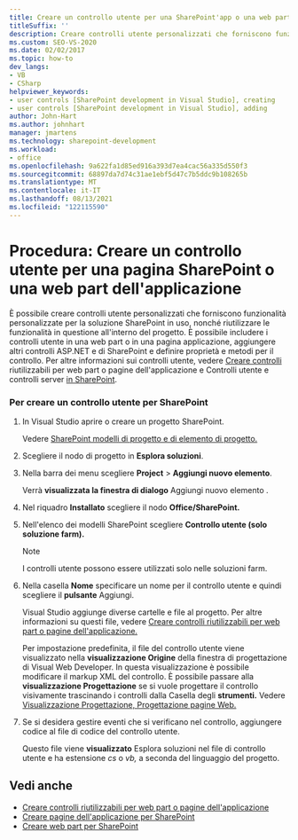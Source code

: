 ```yaml
---
title: Creare un controllo utente per una SharePoint'app o una web part
titleSuffix: ''
description: Creare controlli utente personalizzati che forniscono funzionalità personalizzate per la soluzione SharePoint e riutilizzare tale funzionalità all'interno di una web part o di una pagina dell'applicazione.
ms.custom: SEO-VS-2020
ms.date: 02/02/2017
ms.topic: how-to
dev_langs:
- VB
- CSharp
helpviewer_keywords:
- user controls [SharePoint development in Visual Studio], creating
- user controls [SharePoint development in Visual Studio], adding
author: John-Hart
ms.author: johnhart
manager: jmartens
ms.technology: sharepoint-development
ms.workload:
- office
ms.openlocfilehash: 9a622fa1d85ed916a393d7ea4cac56a335d550f3
ms.sourcegitcommit: 68897da7d74c31ae1ebf5d47c7b5ddc9b108265b
ms.translationtype: MT
ms.contentlocale: it-IT
ms.lasthandoff: 08/13/2021
ms.locfileid: "122115590"
---
```

# <a name="how-to-create-a-user-control-for-a-sharepoint-application-page-or-web-part"></a>Procedura: Creare un controllo utente per una pagina SharePoint o una web part dell'applicazione
  È possibile creare controlli utente personalizzati che forniscono funzionalità personalizzate per la soluzione SharePoint in uso, nonché riutilizzare le funzionalità in questione all'interno del progetto. È possibile includere i controlli utente in una web part o in una pagina applicazione, aggiungere altri controlli ASP.NET e di SharePoint e definire proprietà e metodi per il controllo. Per altre informazioni sui controlli utente, vedere [Creare controlli](../sharepoint/creating-reusable-controls-for-web-parts-or-application-pages.md) riutilizzabili per web part o pagine dell'applicazione e Controlli utente e controlli server [in SharePoint](https://blogs.msdn.microsoft.com/kaevans/2011/04/28/user-controls-and-server-controls-in-sharepoint/).

### <a name="to-create-a-user-control-for-sharepoint"></a>Per creare un controllo utente per SharePoint

1. In Visual Studio aprire o creare un progetto SharePoint.

     Vedere [SharePoint modelli di progetto e di elemento di progetto.](../sharepoint/sharepoint-project-and-project-item-templates.md)

2. Scegliere il nodo di progetto in **Esplora soluzioni**.

3. Nella barra dei menu scegliere **Project**  >  **Aggiungi nuovo elemento**.

     Verrà **visualizzata la finestra di dialogo** Aggiungi nuovo elemento .

4. Nel riquadro **Installato** scegliere il nodo **Office/SharePoint.**

5. Nell'elenco dei modelli SharePoint scegliere **Controllo utente (solo soluzione farm).**

    > [!NOTE]
    > I controlli utente possono essere utilizzati solo nelle soluzioni farm.

6. Nella casella **Nome** specificare un nome per il controllo utente e quindi scegliere il **pulsante** Aggiungi.

     Visual Studio aggiunge diverse cartelle e file al progetto. Per altre informazioni su questi file, vedere [Creare controlli riutilizzabili per web part o pagine dell'applicazione.](../sharepoint/creating-reusable-controls-for-web-parts-or-application-pages.md)

     Per impostazione predefinita, il file del controllo utente viene visualizzato nella **visualizzazione Origine** della finestra di progettazione di Visual Web Developer. In questa visualizzazione è possibile modificare il markup XML del controllo. È possibile passare alla **visualizzazione Progettazione** se si vuole progettare il controllo visivamente trascinando i controlli dalla Casella degli **strumenti.** Vedere [Visualizzazione Progettazione, Progettazione pagine Web.](/previous-versions/aspnet/ms178149\(v\=vs.100\))

7. Se si desidera gestire eventi che si verificano nel controllo, aggiungere codice al file di codice del controllo utente.

     Questo file viene **visualizzato** Esplora soluzioni nel file di controllo utente e ha estensione *cs* o *vb,* a seconda del linguaggio del progetto.

## <a name="see-also"></a>Vedi anche
- [Creare controlli riutilizzabili per web part o pagine dell'applicazione](../sharepoint/creating-reusable-controls-for-web-parts-or-application-pages.md)
- [Creare pagine dell'applicazione per SharePoint](../sharepoint/creating-application-pages-for-sharepoint.md)
- [Creare web part per SharePoint](../sharepoint/creating-web-parts-for-sharepoint.md)
